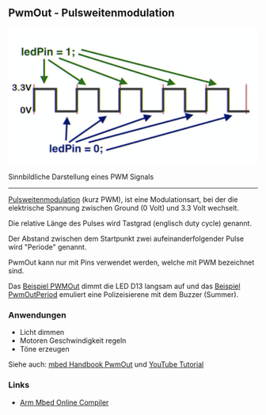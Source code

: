 ## PwmOut - Pulsweitenmodulation

![](../../images/PWMOut.png)

Sinnbildliche Darstellung eines PWM Signals

- - -

[Pulsweitenmodulation](http://de.wikipedia.org/wiki/Pulsweitenmodulation) (kurz PWM), ist eine Modulationsart, bei der die elektrische Spannung zwischen Ground (0 Volt) und 3.3 Volt wechselt.

Die relative Länge des Pulses wird Tastgrad (englisch duty cycle) genannt.

Der Abstand zwischen dem Startpunkt zwei aufeinanderfolgender Pulse wird "Periode" genannt.

PwmOut kann nur mit Pins verwendet werden, welche mit PWM bezeichnet sind.

Das [Beispiel PWMOut](src/main.cpp) dimmt die LED D13 langsam auf und das [Beispiel PwmOutPeriod](../PwmOutPeriod/src/main.cpp) emuliert eine Polizeisierene mit dem Buzzer (Summer).

### Anwendungen 

*   Licht dimmen
*   Motoren Geschwindigkeit regeln
*   Töne erzeugen

Siehe auch: [mbed Handbook PwmOut](https://docs.mbed.com/docs/mbed-os-api-reference/en/latest/APIs/io/PwmOut/) und [YouTube Tutorial](https://www.youtube.com/watch?v=J5lsM1k-r-g&list=PLWy-YwxbAu8FDpD2saP1p6IFHgvbzODyc&index=3)

### Links

*  [Arm Mbed Online Compiler](https://os.mbed.com/compiler/#import:/teams/IoTKitV3/code/PwmOut/)
